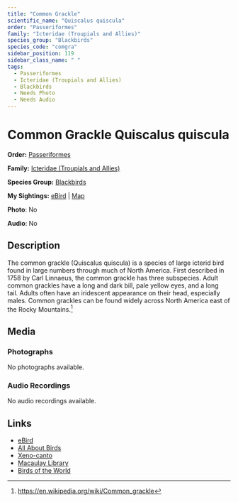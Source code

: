 ```yaml
---
title: "Common Grackle"
scientific_name: "Quiscalus quiscula"
order: "Passeriformes"
family: "Icteridae (Troupials and Allies)"
species_group: "Blackbirds"
species_code: "comgra"
sidebar_position: 119
sidebar_class_name: " "
tags: 
  - Passeriformes
  - Icteridae (Troupials and Allies)
  - Blackbirds
  - Needs Photo
  - Needs Audio
---
```


# Common Grackle <span className='sci_name'>Quiscalus quiscula</span>

**Order:** [Passeriformes](/tags/passeriformes)

**Family:** [Icteridae (Troupials and Allies)](/tags/icteridae-troupials-and-allies)

**Species Group:** [Blackbirds](/tags/blackbirds)

**My Sightings:** [eBird](https://ebird.org/lifelist?r=world&time=life&spp=comgra) | [Map](/map?species_code=comgra)

**Photo**: No 

**Audio**: No

## Description
The common grackle (Quiscalus quiscula) is a species of large icterid bird found in large numbers through much of North America. First described in 1758 by Carl Linnaeus, the common grackle has three subspecies. Adult common grackles have a long and dark bill, pale yellow eyes, and a long tail. Adults often have an iridescent appearance on their head, especially males. Common grackles can be found widely across North America east of the Rocky Mountains.[^1]

[^1]: https://en.wikipedia.org/wiki/Common_grackle

## Media
### Photographs
No photographs available.

### Audio Recordings
No audio recordings available.

## Links
* [eBird](https://ebird.org/species/comgra) 
* [All About Birds](https://www.allaboutbirds.org/guide/comgra) 
* [Xeno-canto](https://www.xeno-canto.org/species/quiscalus-quiscula) 
* [Macaulay Library](https://search.macaulaylibrary.org/catalog?taxonCode=comgra&sort=rating_rank_desc)
* [Birds of the World](https://birdsoftheworld.org/bow/species/comgra)
